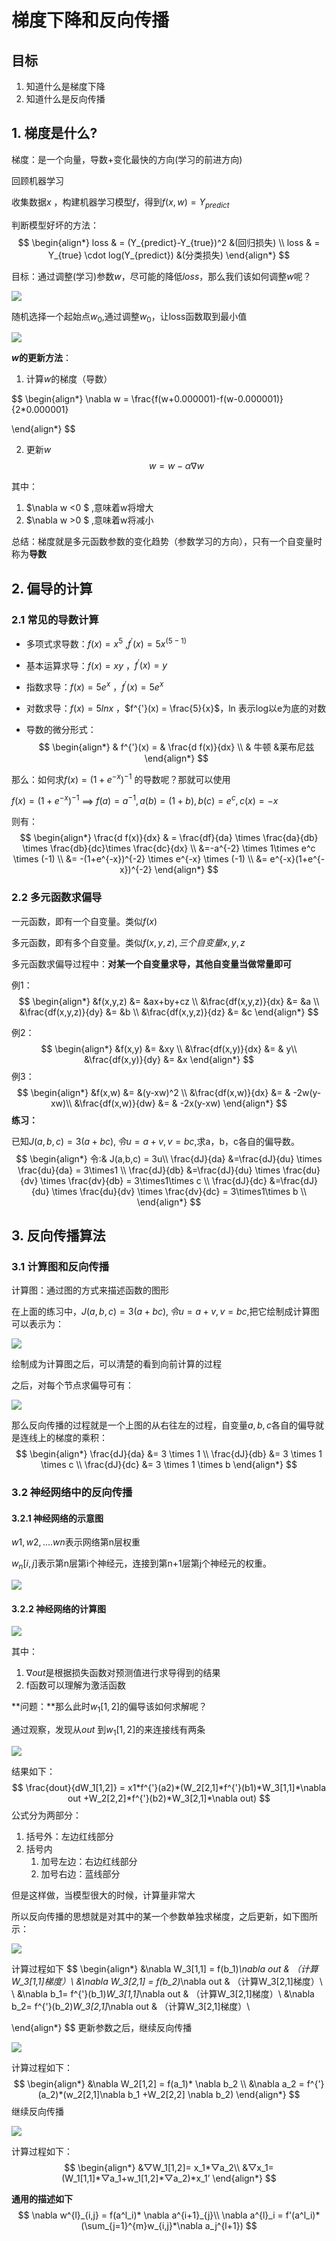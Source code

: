 # 梯度下降和反向传播

## 目标

1. 知道什么是梯度下降
2. 知道什么是反向传播



## 1. 梯度是什么?

梯度：是一个向量，导数+变化最快的方向(学习的前进方向)

回顾机器学习

收集数据$x$ ，构建机器学习模型$f$，得到$f(x,w) = Y_{predict}$

判断模型好坏的方法：
$$
\begin{align*}
loss & = (Y_{predict}-Y_{true})^2  &(回归损失) \\
loss & = Y_{true} \cdot log(Y_{predict}) &(分类损失)
\end{align*}
$$



目标：通过调整(学习)参数$w$，尽可能的降低$loss$，那么我们该如何调整$w$呢？

![](../images/1.2/梯度1.png)

随机选择一个起始点$w_0$,通过调整$w_0$，让loss函数取到最小值

![](../images/1.2/梯度2.png)

**$w$的更新方法**：

1.  计算$w$的梯度（导数）

$$
\begin{align*}
\nabla w = \frac{f(w+0.000001)-f(w-0.000001)}{2*0.000001} 

\end{align*}
$$

2. 更新$w$
   $$
   w = w - \alpha \nabla w
   $$
   

其中：

1. $\nabla w <0 $ ,意味着w将增大
2. $\nabla w >0 $ ,意味着w将减小

总结：梯度就是多元函数参数的变化趋势（参数学习的方向），只有一个自变量时称为**导数**

## 2. 偏导的计算

### 2.1 常见的导数计算

- 多项式求导数：$f(x) = x^5$ ,$f^{'}(x) = 5x^{(5-1)}$

- 基本运算求导：$f(x) = xy$ ，$f^{'}(x) = y$

- 指数求导：$f(x) = 5e^x$ ，$f^{'}(x) = 5e^x$

- 对数求导：$f(x) = 5lnx$ ，$f^{'}(x) = \frac{5}{x}$，ln 表示log以e为底的对数

- 导数的微分形式：
  $$
  \begin{align*}
  & f^{'}(x) = & \frac{d f(x)}{dx} \\
  & 牛顿         &莱布尼兹
  \end{align*}
  $$
  

那么：如何求$f(x) = (1+e^{-x})^{-1}$ 的导数呢？那就可以使用



$f(x) = (1+e^{-x})^{-1}$         ==>   $f(a) = a^{-1},a(b) = (1+b),b(c) = e^c,c(x) = -x$

则有：
$$
\begin{align*}
\frac{d f(x)}{dx} & = \frac{df}{da} \times \frac{da}{db} \times \frac{db}{dc}\times \frac{dc}{dx} \\
&=-a^{-2} \times 1\times e^c \times (-1) \\
&= -(1+e^{-x})^{-2} \times e^{-x} \times (-1) \\
&= e^{-x}(1+e^{-x})^{-2}
\end{align*}
$$




### 2.2 多元函数求偏导

一元函数，即有一个自变量。类似$f(x)$

多元函数，即有多个自变量。类似$f(x,y,z),三个自变量x,y,z$

多元函数求偏导过程中：**对某一个自变量求导，其他自变量当做常量即可**

例1：
$$
\begin{align*}
 &f(x,y,z) &= &ax+by+cz \\
&\frac{df(x,y,z)}{dx} &= &a \\
&\frac{df(x,y,z)}{dy} &= &b \\
&\frac{df(x,y,z)}{dz} &= &c
\end{align*}
$$


例2：
$$
\begin{align*}
 &f(x,y) &= &xy \\
&\frac{df(x,y)}{dx} &= & y\\
&\frac{df(x,y)}{dy} &= &x 
\end{align*}
$$
例3：
$$
\begin{align*}
 &f(x,w) &= &(y-xw)^2 \\
&\frac{df(x,w)}{dx} &= & -2w(y-xw)\\
&\frac{df(x,w)}{dw} &= & -2x(y-xw)
\end{align*}
$$
**练习：**

已知$J(a,b,c) = 3(a+bc),令u=a+v,v = bc$,求a，b，c各自的偏导数。
$$
\begin{align*}
 令:& J(a,b,c) = 3u\\
 \frac{dJ}{da} &=\frac{dJ}{du} \times \frac{du}{da} = 3\times1 \\
 \frac{dJ}{db} &=\frac{dJ}{du} \times \frac{du}{dv} \times \frac{dv}{db} = 3\times1\times c \\
 \frac{dJ}{dc} &=\frac{dJ}{du} \times \frac{du}{dv} \times \frac{dv}{dc} = 3\times1\times b \\
\end{align*}
$$






## 3. 反向传播算法

### 3.1 计算图和反向传播

计算图：通过图的方式来描述函数的图形

在上面的练习中，$J(a,b,c) = 3(a+bc),令u=a+v,v = bc$,把它绘制成计算图可以表示为：

![](../images/1.2/计算图.png)

绘制成为计算图之后，可以清楚的看到向前计算的过程

之后，对每个节点求偏导可有：

![](../images/1.2/计算梯度.png)

那么反向传播的过程就是一个上图的从右往左的过程，自变量$a,b,c$各自的偏导就是连线上的梯度的乘积：
$$
\begin{align*}
\frac{dJ}{da} &= 3 \times 1 \\
\frac{dJ}{db} &= 3 \times 1 \times c \\
\frac{dJ}{dc} &= 3 \times 1 \times b 
\end{align*}
$$

### 3.2 神经网络中的反向传播



#### 3.2.1 神经网络的示意图

$w1,w2,....wn$表示网络第n层权重

$w_n[i,j]$表示第n层第i个神经元，连接到第n+1层第j个神经元的权重。

![](../images/1.2/神经网络计算图.png)

#### 3.2.2 神经网络的计算图

![](../images/1.2/神经网络计算图2.png)

其中：

1. $\nabla out$是根据损失函数对预测值进行求导得到的结果
2. f函数可以理解为激活函数





**问题：**那么此时$w_1[1,2]$的偏导该如何求解呢？

通过观察，发现从$out$ 到$w_1[1,2]$的来连接线有两条

![](../images/1.2/偏导的计算.png)

结果如下：
$$
\frac{dout}{dW_1[1,2]} = x1*f^{'}(a2)*(W_2[2,1]*f^{'}(b1)*W_3[1,1]*\nabla out +W_2[2,2]*f^{'}(b2)*W_3[2,1]*\nabla out)
$$
公式分为两部分：

1. 括号外：左边红线部分
2. 括号内
   1. 加号左边：右边红线部分
   2. 加号右边：蓝线部分

但是这样做，当模型很大的时候，计算量非常大

所以反向传播的思想就是对其中的某一个参数单独求梯度，之后更新，如下图所示：

![](../images/1.2/偏导的计算2.png)

 

计算过程如下
$$
\begin{align*}
&\nabla W_3[1,1] = f(b_1)*\nabla out  & （计算W_3[1,1]梯度）\\
&\nabla W_3[2,1] = f(b_2)*\nabla out  & （计算W_3[2,1]梯度）\\
\\
&\nabla b_1= f^{'}(b_1)*W_3[1,1]*\nabla out  & （计算W_3[2,1]梯度）\\
&\nabla b_2= f^{'}(b_2)*W_3[2,1]*\nabla out  & （计算W_3[2,1]梯度）\\

\end{align*}
$$
更新参数之后，继续反向传播

![](../images/1.2/偏导的计算3.png)

计算过程如下：
$$
\begin{align*}
&\nabla W_2[1,2] = f(a_1)* \nabla b_2 \\
&\nabla a_2 = f^{'}(a_2)*(w_2[2,1]\nabla b_1 +W_2[2,2] \nabla b_2)
\end{align*}
$$
继续反向传播

![](../images/1.2/偏导的计算4.png)

计算过程如下：
$$
\begin{align*}
&▽W_1[1,2]= x_1*▽a_2\\
&▽x_1= (W_1[1,1]*▽a_1+w_1[1,2]*▽a_2)*x_1’
\end{align*}
$$

**通用的描述如下**
$$
\nabla w^{l}_{i,j} = f(a^l_i)* \nabla a^{i+1}_{j}\\
\nabla a^{l}_i = f'(a^l_i)*(\sum_{j=1}^{m}w_{i,j}*\nabla a_j^{l+1})
$$
